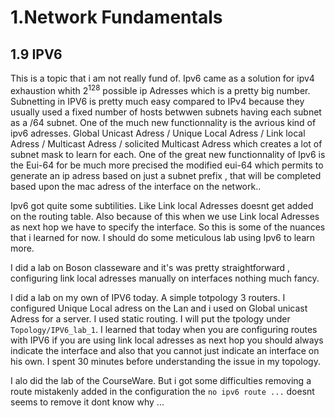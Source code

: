 # 1.Network Fundamentals

## 1.9 IPV6

This is a topic that i am not really fund of. Ipv6 came as a solution for ipv4 exhaustion whith 2<sup>128</sup> possible ip Adresses which is a pretty big number. 
Subnetting in IPV6 is pretty much easy compared to IPv4 because they usually used a fixed number of hosts betwwen subnets having each subnet as a /64 subnet.
One of the much new functionnality is the avrious kind of ipv6 adresses. Global Unicast Adress / Unique Local Adress / Link local Adress / Multicast Adress / solicited Multicast Adress which creates a lot of subnet mask to learn for each. One of the great new functionnality of Ipv6 is the Eui-64 for be much more precised the modified eui-64 which permits to generate an ip adress based on just a subnet prefix , that will be completed based upon the mac adress of the interface on the network..

Ipv6 got quite some subtilities. Like Link local Adresses doesnt get added on the routing table. Also because of this when we use Link local Adresses as next hop
we have to specify the interface. So this is some of the nuances that i learned for now. I should do some meticulous lab using Ipv6 to learn more.

I did a lab on Boson classeware and it's was pretty straightforward , configuring link local adresses manually on interfaces nothing much fancy.

I did a lab on my own of IPV6 today. A simple totpology 3 routers. I configured Unique Local adress on the Lan and i used on Global unicast Adress for a server. 
I used static routing. I will put the tpology under `Topology/IPV6_lab_1`. I learned that today when you are configuring routes with IPV6 if you are using link local adresses as next hop you should always indicate the interface and also that you cannot just indicate an interface on his own. I spent 30 minutes before understanding the issue in my topology.

I alo did the lab of the CourseWare. But i got some difficulties removing a route mistakenly added in the configuration the `no ipv6 route ...` doesnt seems to remove it dont know why ...